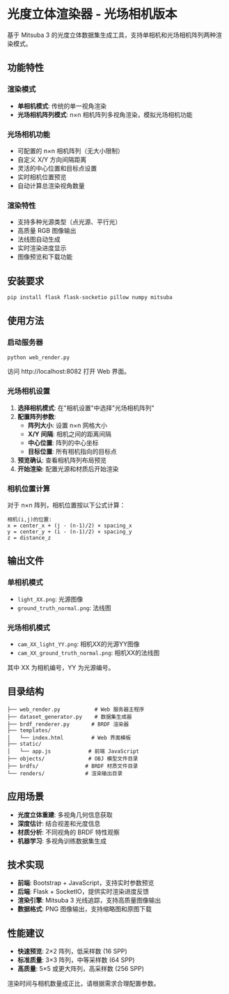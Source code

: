 # 光度立体渲染器 - 光场相机版本

基于 Mitsuba 3 的光度立体数据集生成工具，支持单相机和光场相机阵列两种渲染模式。

## 功能特性

### 渲染模式
- **单相机模式**: 传统的单一视角渲染
- **光场相机阵列模式**: n×n 相机阵列多视角渲染，模拟光场相机功能

### 光场相机功能
- 可配置的 n×n 相机阵列（无大小限制）
- 自定义 X/Y 方向间隔距离
- 灵活的中心位置和目标点设置
- 实时相机位置预览
- 自动计算总渲染视角数量

### 渲染特性
- 支持多种光源类型（点光源、平行光）
- 高质量 RGB 图像输出
- 法线图自动生成
- 实时渲染进度显示
- 图像预览和下载功能

## 安装要求

```bash
pip install flask flask-socketio pillow numpy mitsuba
```

## 使用方法

### 启动服务器
```bash
python web_render.py
```

访问 http://localhost:8082 打开 Web 界面。

### 光场相机设置

1. **选择相机模式**: 在"相机设置"中选择"光场相机阵列"
2. **配置阵列参数**:
   - **阵列大小**: 设置 n×n 网格大小
   - **X/Y 间隔**: 相机之间的距离间隔
   - **中心位置**: 阵列的中心坐标
   - **目标位置**: 所有相机指向的目标点
3. **预览确认**: 查看相机阵列布局预览
4. **开始渲染**: 配置光源和材质后开始渲染

### 相机位置计算

对于 n×n 阵列，相机位置按以下公式计算：

```
相机(i,j)的位置:
x = center_x + (j - (n-1)/2) × spacing_x
y = center_y + (i - (n-1)/2) × spacing_y
z = distance_z
```

## 输出文件

### 单相机模式
- `light_XX.png`: 光源图像
- `ground_truth_normal.png`: 法线图

### 光场相机模式
- `cam_XX_light_YY.png`: 相机XX的光源YY图像
- `cam_XX_ground_truth_normal.png`: 相机XX的法线图

其中 XX 为相机编号，YY 为光源编号。

## 目录结构

```
├── web_render.py           # Web 服务器主程序
├── dataset_generator.py    # 数据集生成器
├── brdf_renderer.py       # BRDF 渲染器
├── templates/
│   └── index.html         # Web 界面模板
├── static/
│   └── app.js            # 前端 JavaScript
├── objects/              # OBJ 模型文件目录
├── brdfs/               # BRDF 材质文件目录
└── renders/             # 渲染输出目录
```

## 应用场景

- **光度立体重建**: 多视角几何信息获取
- **深度估计**: 结合视差和光度信息
- **材质分析**: 不同视角的 BRDF 特性观察
- **机器学习**: 多视角训练数据集生成

## 技术实现

- **前端**: Bootstrap + JavaScript，支持实时参数预览
- **后端**: Flask + SocketIO，提供实时渲染进度反馈
- **渲染引擎**: Mitsuba 3 光线追踪，支持高质量图像输出
- **数据格式**: PNG 图像输出，支持缩略图和原图下载

## 性能建议

- **快速预览**: 2×2 阵列，低采样数 (16 SPP)
- **标准质量**: 3×3 阵列，中等采样数 (64 SPP)
- **高质量**: 5×5 或更大阵列，高采样数 (256 SPP)

渲染时间与相机数量成正比，请根据需求合理配置参数。